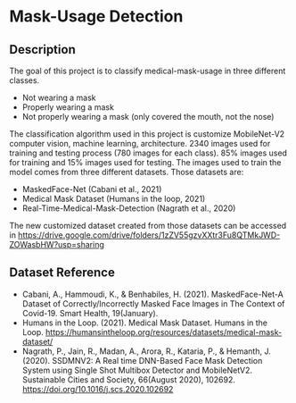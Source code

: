# Mask-Usage Detection

## Description
The goal of this project is to classify medical-mask-usage in three different classes.
- Not wearing a mask
- Properly wearing a mask
- Not properly wearing a mask (only covered the mouth, not the nose)

The classification algorithm used in this project is customize MobileNet-V2 computer vision, machine learning, architecture. 2340 images used for training and testing process (780 images for each class). 85% images used for training and 15% images used for testing. The images used to train the model comes from three different datasets. Those datasets are:
- MaskedFace-Net (Cabani et al., 2021)
- Medical Mask Dataset (Humans in the loop, 2021)
- Real-Time-Medical-Mask-Detection (Nagrath et al., 2020)

The new customized dataset created from those datasets can be accessed in https://drive.google.com/drive/folders/1zZV55gzvXXtr3Fu8QTMkJWD-ZOWasbHW?usp=sharing


## Dataset Reference
- Cabani, A., Hammoudi, K., & Benhabiles, H. (2021). MaskedFace-Net-A Dataset of Correctly/Incorrectly Masked Face Images in The Context of Covid-19. Smart Health, 19(January).
- Humans in the Loop. (2021). Medical Mask Dataset. Humans in the Loop. https://humansintheloop.org/resources/datasets/medical-mask-dataset/
- Nagrath, P., Jain, R., Madan, A., Arora, R., Kataria, P., & Hemanth, J. (2020). SSDMNV2: A Real time DNN-Based Face Mask Detection System using Single Shot Multibox Detector and MobileNetV2. Sustainable Cities and Society, 66(August 2020), 102692. https://doi.org/10.1016/j.scs.2020.102692

